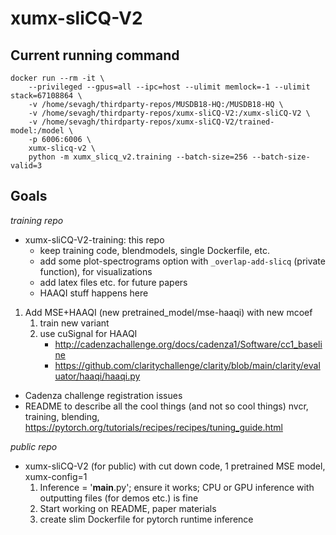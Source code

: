 # xumx-sliCQ-V2

## Current running command

```
docker run --rm -it \
    --privileged --gpus=all --ipc=host --ulimit memlock=-1 --ulimit stack=67108864 \
    -v /home/sevagh/thirdparty-repos/MUSDB18-HQ:/MUSDB18-HQ \
    -v /home/sevagh/thirdparty-repos/xumx-sliCQ-V2:/xumx-sliCQ-V2 \
    -v /home/sevagh/thirdparty-repos/xumx-sliCQ-V2/trained-model:/model \
    -p 6006:6006 \
    xumx-slicq-v2 \
    python -m xumx_slicq_v2.training --batch-size=256 --batch-size-valid=3
```

## Goals

*training repo*
* xumx-sliCQ-V2-training: this repo
    * keep training code, blendmodels, single Dockerfile, etc.
    * add some plot-spectrograms option with `_overlap-add-slicq` (private function), for visualizations
    * add latex files etc. for future papers
    * HAAQI stuff happens here
1. Add MSE+HAAQI (new pretrained_model/mse-haaqi) with new mcoef
    1. train new variant
    1. use cuSignal for HAAQI
        * http://cadenzachallenge.org/docs/cadenza1/Software/cc1_baseline
        * https://github.com/claritychallenge/clarity/blob/main/clarity/evaluator/haaqi/haaqi.py
* Cadenza challenge registration issues
* README to describe all the cool things (and not so cool things)
    nvcr, training, blending, <https://pytorch.org/tutorials/recipes/recipes/tuning_guide.html>

*public repo*
* xumx-sliCQ-V2 (for public) with cut down code, 1 pretrained MSE model, xumx-config=1
    1. Inference = '__main__.py'; ensure it works; CPU or GPU inference with outputting files (for demos etc.) is fine
    1. Start working on README, paper materials
    1. create slim Dockerfile for pytorch runtime inference
